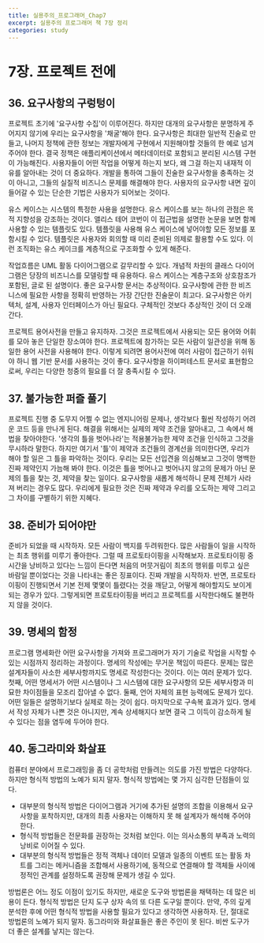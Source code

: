 ```yaml
---
title: 실용주의_프로그래머_Chap7
excerpt: 실용주의 프로그래머 책 7장 정리
categories: study
---
```


# 7장. 프로젝트 전에

## 36. 요구사항의 구렁텅이

프로젝트 초기에 '요구사항 수집'이 이루어진다. 하지만 대개의 요구사항은 분명하게 주어지지 않기에 우리는 요구사항을 '채굴'해야 한다. 요구사항은 최대한 일반적 진술로 만들고, 나머지 정책에 관한 정보는 개발자에게 구현에서 지원해야할 것들의 한 예로 넘겨주어야 한다. 결국 정책은 애플리케이션에서 메타데이터로 포함되고 분리된 시스템 구현이 가능해진다. 사용자들이 어떤 작업을 어떻게 하는지 보다, 왜 그걸 하는지 내재적 이유를 알아내는 것이 더 중요하다. 개발을 통하여 그들이 진술한 요구사항을 충족하는 것이 아니고, 그들의 실질적 비즈니스 문제를 해결해야 한다. 사용자의 요구사항 내면 깊이 들어갈 수 있는 단순한 기법은 사용자가 되어보는 것이다.

유스 케이스는 시스템의 특정한 사용을 설명한다. 유스 케이스를 보는 하나의 관점은 목적 지향성을 강조하는 것이다. 앨리스 테어 코번이 이 접근법을 설명한 논문을 보면 함께 사용할 수 있는 템플릿도 있다. 템플릿을 사용해 유스 케이스에 넣어야할 모든 정보를 포함시킬 수 있다. 템플릿은 사용자와 회의할 때 미리 준비된 의제로 활용할 수도 있다. 이런 조직화는 유스 케이크를 계층적으로 구조화할 수 있게 해준다.

작업흐름은 UML 활동 다이어그램으로 갈무리할 수 있다. 개념적 차원의 클래스 다이어그램은 당장의 비즈니스를 모델링할 때 유용하다. 유스 케이스는 계층구조와 상호참조가 포함된, 글로 된 설명이다. 좋은 요구사항 문서는 추상적이다. 요구사항에 관한 한 비즈니스에 필요한 사항을 정확히 반영하는 가장 간단한 진술문이 최고다. 요구사항은 아키텍처, 설계, 사용자 인터페이스가 아닌 필요다. 구체적인 것보다 추상적인 것이 더 오래간다.

프로젝트 용어사전을 만들고 유지하자. 그것은 프로젝트에서 사용되는 모든 용어와 어휘를 모아 놓은 단일한 장소여야 한다. 프로젝트에 참가하는 모든 사람이 일관성을 위해 동일한 용어 사전을 사용해야 한다. 이렇게 되려면 용어사전에 여러 사람이 접근하기 쉬워야 하니 웹 기반 문서를 사용하는 것이 좋다. 요구사항을 하이퍼테스트 문서로 표현함으로써, 우리는 다양한 청중의 필요를 더 잘 충족시킬 수 있다.



## 37. 불가능한 퍼즐 풀기

프로젝트 진행 중 도무지 어쩔 수 없는 엔지니어링 문제나, 생각보다 훨씬 작성하기 어려운 코드 등을 만나게 된다. 해결을 위해서는 실제의 제약 조건을 알아내고, 그 속에서 해법을 찾아야한다. '생각의 틀을 벗어나라'는 적용불가능한 제약 조건을 인식하고 그것을 무시하라 말한다. 하지만 여기서 '틀'이 제약과 조건들의 경계선을 의미한다면, 우리가 해야 할 일은 그 틀을 파악하는 것이다. 우리는 모든 선입견을 의심해보고 그것이 명백한 진짜 제약인지 가늠해 봐야 한다. 이것은 틀을 벗어나고 벗어나지 않고의 문제가 아닌 문제의 틀을 찾는 것, 제약을 찾는 일이다. 요구사항을 새롭게 해석하니 문제 전체가 사라져 버리는 경우도 많다. 우리에게 필요한 것은 진짜 제약과 우리를 오도하는 제약 그리고 그 차이를 구별하기 위한 지혜다.



## 38. 준비가 되어야만

준비가 되었을 때 시작하자. 모든 사람이 백지를 두려워한다. 많은 사람들이 일을 시작하는 최초 행위를 미루기 좋아한다. 그럴 때 프로토타이핑을 시작해보자. 프로토타이핑 중 시간을 낭비하고 있다는 느낌이 든다면 처음의 머뭇거림이 최초의 행위를 미루고 싶은 바람일 뿐이었다는 것을 나타내는 좋은 징표이다. 진짜 개발을 시작하자. 반면, 프로토타이핑이 진행되면서 기본 전제 몇몇이 틀렸다는 것을 깨닫고, 어떻게 해야할지도 보이게 되는 경우가 있다. 그렇게되면 프로토타이핑을 버리고 프로젝트를 시작한다해도 불편하지 않을 것이다.



## 39. 명세의 함정

프로그램 명세화란 어떤 요구사항을 가져와 프로그래머가 자기 기술로 작업을 시작할 수 있는 시점까지 정리하는 과정이다. 명세의 작성에는 무거운 책임이 따른다. 문제는 많은 설계자들이 사소한 세부사항까지도 명세로 작성한다는 것이다. 이는 여러 문제가 있다. 첫째, 어떤 명세서가 어떤 시스템이나 그 시스템에 대한 요구사항의 모든 세부사항과 미묘한 차이점들을 모조리 잡아낼 수 없다. 둘째, 언어 자체의 표현 능력에도 문제가 있다. 어떤 일들은 설명하기보다 실제로 하는 것이 쉽다. 마지막으로 구속복 효과가 있다. 명세서 작성 자체가 나쁜 것은 아니지만, 계속 상세해지다 보면 결국 그 이득이 감소하게 될 수 있다는 점을 염두에 두어야 한다.



## 40. 동그라미와 화살표

컴퓨터 분야에서 프로그래밍을 좀 더 공학처럼 만들려는 의도를 가진 방법은 다양하다. 하지만 형식적 방법의 노예가 되지 말자. 형식적 방법에는 몇 가지 심각한 단점들이 있다.

- 대부분의 형식적 방법은 다이어그램과 거기에 추가된 설명의 조합을 이용해서 요구사항을 포착하지만, 대개의 최종 사용자는 이해하지 못 해 설계자가 해석해 주어야 한다.
- 형식적 방법들은 전문화를 권장하는 것처럼 보인다. 이는 의사소통의 부족과 노력의 낭비로 이어질 수 있다.
- 대부분의 형식적 방법들은 정적 객체나 데이터 모델과 일종의 이벤트 또는 활동 차트를 그리는 메커니즘을 조합해서 사용하기에, 동적으로 연결해야 할 객체들 사이에 정적인 관계를 설정하도록 권장해 문제가 생길 수 있다.

방법론은 어느 정도 이점이 있기도 하지만, 새로운 도구와 방법론을 채택하는 데 많은 비용이 든다. 형식적 방법은 단지 도구 상자 속의 또 다른 도구일 뿐이다. 만약, 주의 깊게 분석한 후에 어떤 형식적 방법을 사용할 필요가 있다고 생각하면 사용하자. 단, 절대로 방법론의 노예가 되지 말자. 동그라미와 화살표들은 좋은 주인이 못 된다. 비싼 도구가 더 좋은 설계를 낳지는 않는다.
